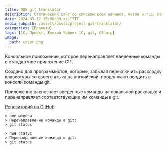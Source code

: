 ```yaml
---
title: ПШЕ git translator
description: Статический сайт со списком всех каналов, чатов и т.д. по теме 1С в Telegram
date: 2024-03-17 15:00:00 +/-TTTT
media_subpath: /assets/posts/project-git-translator/
categories: [Проекты]
tags: [1С, Проект, Желтый Чайник 1С, git, CSharp]
image:
  path: cover.png
---
```


Консольное приложение, которое перенаправляет введённые команды в стандартное приложение GIT.

Создано для программистов, которые, забывая переключить раскладку клавиатуры со своего языка на английский, продолжают вводить в консоли команды git.

Приложение распознает введенные команды на локальной раскладке и перенаправляет соответствующие им команды в git.

[Репозиторий на GitHub](https://github.com/SeiOkami/git-translator)

```
> пше ыефегы
> Перенаправление команды в git:
> git status
```

```
> пше статус
> Перенаправление команды в git:
> git status
```
